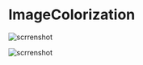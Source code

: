 # ImageColorization

![scrrenshot](NoiseCanceling/console.PNG)

![scrrenshot](NoiseCanceling/FrequencyDomain.PNG)
